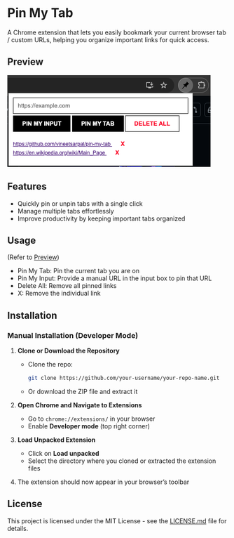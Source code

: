 # Pin My Tab

A Chrome extension that lets you easily bookmark your current browser tab / custom URLs, helping you organize important links for quick access.


## Preview

![Screenshot of Chrome Extension](./app-screenshot.png)

## Features

- Quickly pin or unpin tabs with a single click
- Manage multiple tabs effortlessly
- Improve productivity by keeping important tabs organized


## Usage
(Refer to [Preview](#preview))
- Pin My Tab: Pin the current tab you are on
- Pin My Input: Provide a manual URL in the input box to pin that URL
- Delete All: Remove all pinned links
- X: Remove the individual link


## Installation

### Manual Installation (Developer Mode)

1. **Clone or Download the Repository**  
   - Clone the repo:
     ```sh
     git clone https://github.com/your-username/your-repo-name.git
     ```
   - Or download the ZIP file and extract it

2. **Open Chrome and Navigate to Extensions**  
   - Go to `chrome://extensions/` in your browser
   - Enable **Developer mode** (top right corner)

3. **Load Unpacked Extension**  
   - Click on **Load unpacked**
   - Select the directory where you cloned or extracted the extension files

4. The extension should now appear in your browser’s toolbar


## License
This project is licensed under the MIT License - see the [LICENSE.md](LICENSE.md) file for details.